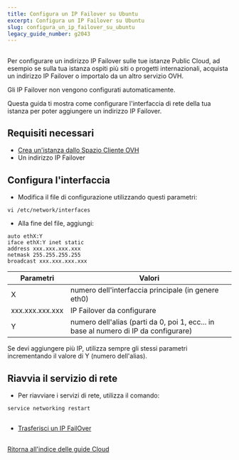 ```yaml
---
title: Configura un IP Failover su Ubuntu
excerpt: Configura un IP Failover su Ubuntu
slug: configura_un_ip_failover_su_ubuntu
legacy_guide_number: g2043
---
```



## 
Per configurare un indirizzo IP Failover sulle tue istanze Public Cloud, ad esempio se sulla tua istanza ospiti più siti o progetti internazionali, acquista un indirizzo IP Failover o importalo da un altro servizio OVH.

Gli IP Failover non vengono configurati automaticamente.

Questa guida ti mostra come configurare l'interfaccia di rete della tua istanza per poter aggiungere un indirizzo IP Failover.


## Requisiti necessari

- [Crea un'istanza dallo Spazio Cliente OVH]({legacy}1775)
- Un indirizzo IP Failover




## Configura l'interfaccia

- Modifica il file di configurazione utilizzando questi parametri:

```
vi /etc/network/interfaces
```


- Alla fine del file, aggiungi:

```
auto ethX:Y
iface ethX:Y inet static
address xxx.xxx.xxx.xxx
netmask 255.255.255.255
broadcast xxx.xxx.xxx.xxx
```



|Parametri|Valori|
|---|---|
|X|numero dell'interfaccia principale (in genere eth0)|
|xxx.xxx.xxx.xxx|IP Failover da configurare|
|Y|numero dell'alias (parti da 0, poi 1, ecc... in base al numero di IP da configurare)|


Se devi aggiungere più IP, utilizza sempre gli stessi parametri incrementando il valore di Y (numero dell'alias).


## Riavvia il servizio di rete

- Per riavviare i servizi di rete, utilizza il comando:

```
service networking restart
```





## 

- [Trasferisci un IP FailOver]({legacy}1890)




## 
[Ritorna all'indice delle guide Cloud]({legacy}1785)

